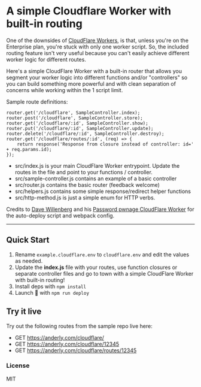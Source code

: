 # A simple Cloudflare Worker with built-in routing

One of the downsides of [CloudFlare Workers](https://www.cloudflare.com/products/cloudflare-workers/), is that, unless you're on the Enterprise plan, you're stuck with only one worker script. So, the included routing feature isn't very useful because you can't easily achieve different worker logic for different routes.

Here's a simple CloudFlare Worker with a built-in router that allows you segment your worker logic into different functions and/or "controllers" so you can build something more powerful and with clean separation of concerns while working within the 1 script limit.

Sample route definitions:

    router.get('/cloudflare', SampleController.index);
    router.post('/cloudflare', SampleController.store);
    router.get('/cloudflare/:id', SampleController.show);
    router.put('/cloudflare/:id', SampleController.update);
    router.delete('/cloudflare/:id', SampleController.destroy);
    router.get('/cloudflare/routes/:id', (req) => {
        return response('Response from closure instead of controller: id=' + req.params.id);
    });

- src/index.js is your main CloudFlare Worker entrypoint. Update the routes in the file and point to your functions / controller.
- src/sample-controller.js contains an example of a basic controller
- src/router.js contains the basic router (feedback welcome)
- src/helpers.js contains some simple response/redirect helper functions
- src/http-method.js is just a simple enum for HTTP verbs.

Credits to [Dave Willenberg](https://github.com/detroitenglish) and his [Password pwnage CloudFlare Worker](https://github.com/detroitenglish/pw-pwnage-cfworker) for the auto-deploy script and webpack config.

---

## Quick Start

1. Rename `example.cloudflare.env` to `cloudflare.env` and edit the values as needed.
2. Update the **index.js** file with your routes, use function closures or separate controller files and go to town with a simple CloudFlare Worker with built-in routing!
3. Install deps with `npm install`
4. Launch 🚀 with `npm run deploy`

## Try it live
Try out the following routes from the sample repo live here:
- GET https://anderly.com/cloudflare/
- GET https://anderly.com/cloudflare/12345
- GET https://anderly.com/cloudflare/routes/12345

### License
MIT
